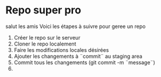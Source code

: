 # Repo super pro

salut les amis
Voici les étapes à suivre pour geree un repo 

1. Créer le repo sur le serveur
2. Cloner le repo localement
3. Faire les modifications locales désirées 
4. Ajouter les changements à ¨commit¨ au staging area
5. Commit tous les changements (git commit -m ¨message¨)
6.
